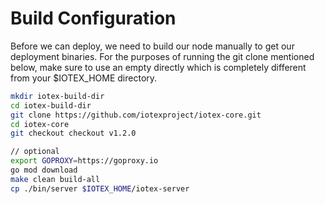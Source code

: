 # Build Configuration

Before we can deploy, we need to build our node manually to get our deployment binaries. For the purposes of running the git clone mentioned below, make sure to use an empty directly which is completely different from your $IOTEX_HOME directory.

~~~bash
mkdir iotex-build-dir
cd iotex-build-dir
git clone https://github.com/iotexproject/iotex-core.git
cd iotex-core
git checkout checkout v1.2.0

// optional
export GOPROXY=https://goproxy.io
go mod download
make clean build-all
cp ./bin/server $IOTEX_HOME/iotex-server
~~~